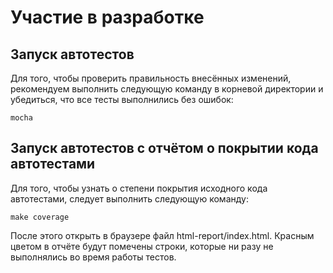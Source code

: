 # Участие в разработке

## Запуск автотестов

Для того, чтобы проверить правильность внесённых изменений, рекомендуем выполнить следующую команду в корневой директории и убедиться, что все тесты выполнились без ошибок:

    mocha

## Запуск автотестов с отчётом о покрытии кода автотестами

Для того, чтобы узнать о степени покрытия исходного кода автотестами, следует выполнить следующую команду:

    make coverage

После этого открыть в браузере файл html-report/index.html. Красным цветом в отчёте будут помечены строки, которые ни разу не выполнялись во время работы тестов.
